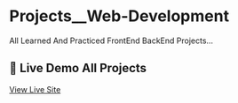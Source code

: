 # Projects\_\_Web-Development

All Learned And Practiced FrontEnd BackEnd Projects...

## 🚀 Live Demo All Projects

[View Live Site](https://zero-click-0x.github.io/Projects__Web-Development/)
